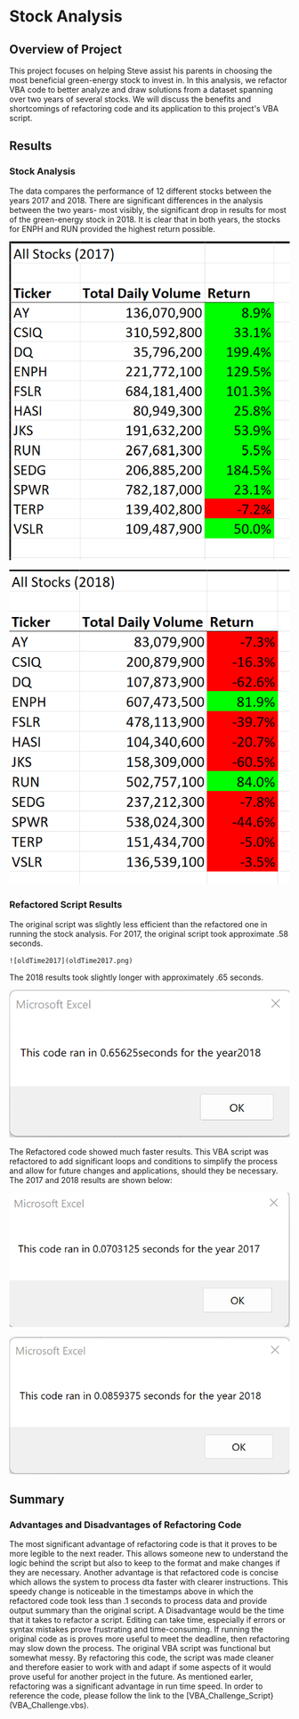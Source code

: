 # Stock Analysis
## Overview of Project
This project focuses on helping Steve assist his parents in choosing the most beneficial green-energy stock to invest in. In this analysis, we refactor VBA code to better analyze and draw solutions from a dataset spanning over two years of several stocks. We will discuss the benefits and shortcomings of refactoring code and its application to this project's VBA script.
## Results
### Stock Analysis
The data compares the performance of 12 different stocks between the years 2017 and 2018. There are significant differences in the analysis between the two years- most visibly, the significant drop in results for most of the green-energy stock in 2018. It is clear that in both years, the stocks for ENPH and RUN provided the highest return possible.

   ![StockAnalysisOutput_2017](Resources/StockAnalysisOutput_2017.png)
   
   ![StockAnalysisOutput_2018](Resources/StockAnalysisOutput_2018.png)
   
 ### Refactored Script Results
 The original script was slightly less efficient than the refactored one in running the stock analysis. For 2017, the original script took approximate .58 seconds.
    
    ![oldTime2017](oldTime2017.png)
 
 The 2018 results took slightly longer with approximately .65 seconds. 
   
   ![oldTime2018](Resources/oldTime2018.png)
 
 The Refactored code showed much faster results. This VBA script was refactored to add significant loops and conditions to simplify the process and allow for future changes and applications, should they be necessary. The 2017 and 2018 results are shown below:
   
   ![VBA_Challenge_2017](Resources/VBA_Challenge_2017.png)
   
   ![VBA_Challenge_2018](Resources/VBA_Challenge_2018.png)
 
 ## Summary
 ### Advantages and Disadvantages of Refactoring Code
 The most significant advantage of refactoring code is that it proves to be more legible to the next reader. This allows someone new to understand the logic behind the script but also to keep to the format and make changes if they are necessary. Another advantage is that refactored code is concise which allows the system to process dta faster with clearer instructions. This speedy change is noticeable in the timestamps above in which the refactored code took less than  .1 seconds to process data and provide output summary than the original script.
 A Disadvantage would be the time that it takes to refactor a script. Editing can take time, especially if errors or syntax mistakes prove frustrating and time-consuming. If running the original code as is proves more useful to meet the deadline, then refactoring may slow down the process.
The original VBA script was functional but somewhat messy. By refactoring this code, the script was made cleaner and therefore easier to work with and adapt if some aspects of it would prove useful for another project in the future. As mentioned earler, refactoring was a significant advantage in run time speed. In order to reference the code, please follow the link to the [VBA_Challenge_Script}(VBA_Challenge.vbs). 
